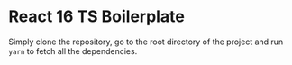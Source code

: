 # React 16 TS Boilerplate

Simply clone the repository, go to the root directory of the project and run `yarn` to fetch all the dependencies.
